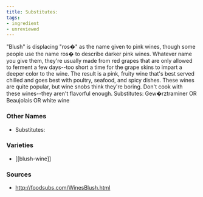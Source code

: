 ```yaml
---
title: Substitutes:
tags:
- ingredient
- unreviewed
---
```

"Blush" is displacing "ros�" as the name given to pink wines, though some people use the name ros� to describe darker pink wines. Whatever name you give them, they're usually made from red grapes that are only allowed to ferment a few days--too short a time for the grape skins to impart a deeper color to the wine. The result is a pink, fruity wine that's best served chilled and goes best with poultry, seafood, and spicy dishes. These wines are quite popular, but wine snobs think they're boring. Don't cook with these wines--they aren't flavorful enough. Substitutes: Gew�rztraminer OR Beaujolais OR white wine

### Other Names

* Substitutes:

### Varieties

* [[blush-wine]]

### Sources
* http://foodsubs.com/WinesBlush.html
